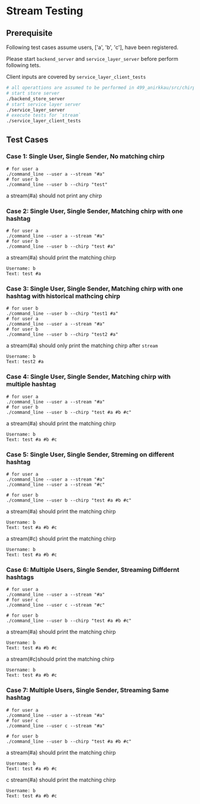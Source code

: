 # Stream Testing

## Prerequisite

Following test cases assume users, ['a', 'b', 'c'], have been registered.

Please start `backend_server` and `service_layer_server` before perform
following tets.

Client inputs are covered by `service_layer_client_tests`

```bash
# all operattions are assumed to be performed in 499_anirkkau/src/chirp/cpp folder
# start store server
./backend_store_server
# start service layer server
./service_layer_server
# execute tests for `stream`
./service_layer_client_tests
```

## Test Cases

### Case 1: Single User, Single Sender, No matching chirp

```
# for user a
./command_line --user a --stream "#a"
# for user b
./command_line --user b --chirp "test"
```

a stream(#a) should not print any chirp

### Case 2: Single User, Single Sender, Matching chirp with one hashtag

```
# for user a
./command_line --user a --stream "#a"
# for user b
./command_line --user b --chirp "test #a"
```

a stream(#a) should print the matching chirp

```
Username: b
Text: test #a
```

### Case 3: Single User, Single Sender, Matching chirp with one hashtag with historical mathcing chirp

```
# for user b
./command_line --user b --chirp "test1 #a"
# for user a
./command_line --user a --stream "#a"
# for user b
./command_line --user b --chirp "test2 #a"
```

a stream(#a) should only print the matching chirp after `stream`

```
Username: b
Text: test2 #a
```

### Case 4: Single User, Single Sender, Matching chirp with multiple hashtag

```
# for user a
./command_line --user a --stream "#a"
# for user b
./command_line --user b --chirp "test #a #b #c"
```

a stream(#a) should print the matching chirp

```
Username: b
Text: test #a #b #c
```

### Case 5: Single User, Single Sender, Streming on different hashtag

```
# for user a
./command_line --user a --stream "#a"
./command_line --user a --stream "#c"

# for user b
./command_line --user b --chirp "test #a #b #c"
```

a stream(#a) should print the matching chirp

```
Username: b
Text: test #a #b #c
```

a stream(#c) should print the matching chirp

```
Username: b
Text: test #a #b #c
```

### Case 6: Multiple Users, Single Sender, Streaming Diffdernt hashtags

```
# for user a
./command_line --user a --stream "#a"
# for user c
./command_line --user c --stream "#c"

# for user b
./command_line --user b --chirp "test #a #b #c"
```

a stream(#a) should print the matching chirp

```
Username: b
Text: test #a #b #c
```

a stream(#c)should print the matching chirp

```
Username: b
Text: test #a #b #c
```

### Case 7: Multiple Users, Single Sender, Streaming Same hashtag

```
# for user a
./command_line --user a --stream "#a"
# for user c
./command_line --user c --stream "#a"

# for user b
./command_line --user b --chirp "test #a #b #c"
```

a stream(#a) should print the matching chirp

```
Username: b
Text: test #a #b #c
```

c stream(#a) should print the matching chirp

```
Username: b
Text: test #a #b #c
```
